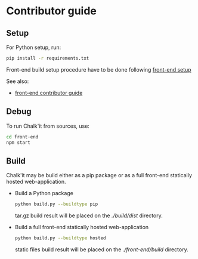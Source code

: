 # Contributor guide

## Setup

For Python setup, run:

```sh
pip install -r requirements.txt
```

Front-end build setup procedure have to be done following [front-end setup](./front-end/README.md)

See also:

-   [front-end contributor guide](./front-end/CONTRIBUTING.md)

## Debug

To run Chalk'it from sources, use:

```sh
cd front-end
npm start
```

## Build

Chalk'it may be build either as a pip package or as a full front-end statically hosted web-application.

-   Build a Python package

    ```sh
    python build.py --buildtype pip
    ```

    tar.gz build result will be placed on the _./build/dist_ directory.

-   Build a full front-end statically hosted web-application

    ```sh
    python build.py --buildtype hosted
    ```

    static files build result will be placed on the _./front-end/build_ directory.
